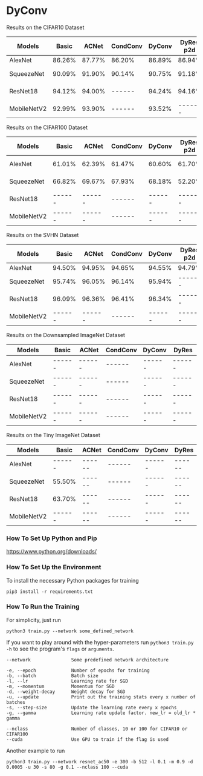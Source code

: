 # DyConv

Results on the CIFAR10 Dataset

| Models        | Basic         | ACNet         | CondConv      | DyConv        | DyRes p2d     | DyRes2 d2p    | WeightNet     |  
|---------------|---------------|---------------|---------------|---------------|---------------|---------------|---------------|
| AlexNet       | 86.26%        | 87.77%        | 86.20%        | 86.89%        | 86.94%        | 87.21%        | 86.42%        |
| SqueezeNet    | 90.09%        | 91.90%        | 90.14%        | 90.75%        | 91.18%        | ------        | ------        |
| ResNet18      | 94.12%        | 94.00%        | ------        | 94.24%        | 94.16%        | ------        | ------        |
| MobileNetV2   | 92.99%        | 93.90%        | ------        | 93.52%        | ------        | ------        | ------        |

Results on the CIFAR100 Dataset

| Models        | Basic         | ACNet         | CondConv      | DyConv        | DyRes p2d     | DyRes2 d2p    |
|---------------|---------------|---------------|---------------|---------------|---------------|---------------|
| AlexNet       | 61.01%        | 62.39%        | 61.47%        | 60.60%        | 61.70%        | ------        |
| SqueezeNet    | 66.82%        | 69.67%        | 67.93%        | 68.18%        | 52.20%        | ------        |
| ResNet18      | ------        | ------        | ------        | ------        | ------        | ------        |
| MobileNetV2   | ------        | ------        | ------        | ------        | ------        | ------        |

Results on the SVHN Dataset

| Models        | Basic         | ACNet         | CondConv      | DyConv        | DyRes p2d     | DyRes2 d2p    |
|---------------|---------------|---------------|---------------|---------------|---------------|---------------|
| AlexNet       | 94.50%        | 94.95%        | 94.65%        | 94.55%        | 94.79%        | 94.82%        |
| SqueezeNet    | 95.74%        | 96.05%        | 96.14%        | 95.94%        | ------        | ------        |
| ResNet18      | 96.09%        | 96.36%        | 96.41%        | 96.34%        | ------        | ------        |
| MobileNetV2   | ------        | ------        | ------        | ------        | ------        | ------        |

Results on the Downsampled ImageNet Dataset

| Models        | Basic         | ACNet         | CondConv      | DyConv        | DyRes         |
|---------------|---------------|---------------|---------------|---------------|---------------|
| AlexNet       | ------        | ------        | ------        | ------        | ------        |
| SqueezeNet    | ------        | ------        | ------        | ------        | ------        |
| ResNet18      | ------        | ------        | ------        | ------        | ------        |
| MobileNetV2   | ------        | ------        | ------        | ------        | ------        |

Results on the Tiny ImageNet Dataset

| Models        | Basic         | ACNet         | CondConv      | DyConv        | DyRes         |
|---------------|---------------|---------------|---------------|---------------|---------------|
| AlexNet       | ------        | ------        | ------        | ------        | ------        |
| SqueezeNet    | 55.50%        | ------        | ------        | ------        | ------        |
| ResNet18      | 63.70%        | ------        | ------        | ------        | ------        |
| MobileNetV2   | ------        | ------        | ------        | ------        | ------        |

### How To Set Up Python and Pip

https://www.python.org/downloads/

### How To Set Up the Environment

To install the necessary Python packages for training

    pip3 install -r requirements.txt

### How To Run the Training

For simplicity, just run

    python3 train.py --network some_defined_network

If you want to play around with the hyper-parameters run ``python3 train.py -h`` to see the program's ``flags`` or ``arguments``.

    --network               Some predefined network architecture
    
    -e, --epoch             Number of epochs for training
    -b, --batch             Batch size
    -l, --lr                Learning rate for SGD
    -m, --momentum          Momentum for SGD
    -d, --weight-decay      Weight decay for SGD
    -u, --update            Print out the training stats every x number of batches
    -s, --step-size         Update the learning rate every x epochs
    -g, --gamma             Learning rate update factor. new_lr = old_lr * gamma
    
    --nclass                Number of classes, 10 or 100 for CIFAR10 or CIFAR100
    --cuda                  Use GPU to train if the flag is used

Another example to run

    python3 train.py --network resnet_ac50 -e 300 -b 512 -l 0.1 -m 0.9 -d 0.0005 -u 30 -s 80 -g 0.1 --nclass 100 --cuda
